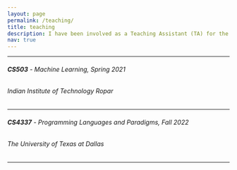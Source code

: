 ```yaml
---
layout: page
permalink: /teaching/
title: teaching
description: I have been involved as a Teaching Assistant (TA) for the following courses.
nav: true
---
```


***
###### **CS503** - _Machine Learning_, _Spring 2021_
###### Indian Institute of Technology Ropar
***


###### **CS4337** - _Programming Languages and Paradigms_, _Fall 2022_
###### The University of Texas at Dallas
***